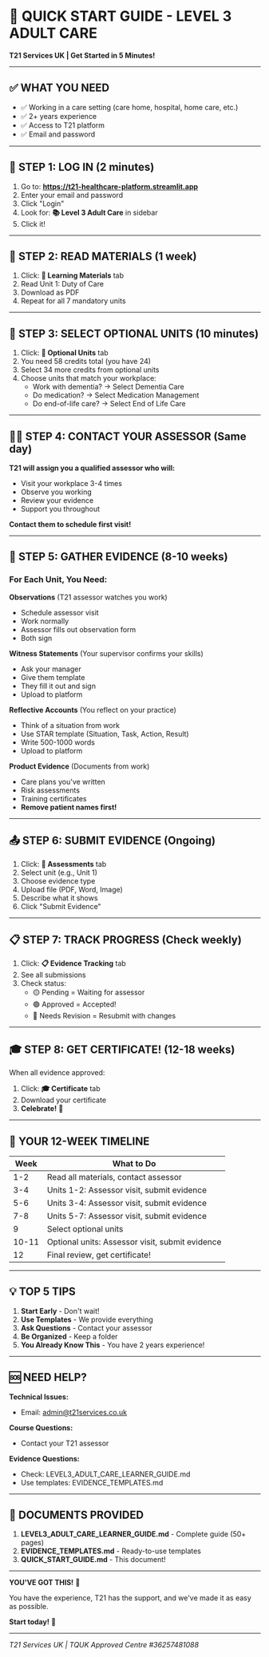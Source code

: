 # 🚀 QUICK START GUIDE - LEVEL 3 ADULT CARE

**T21 Services UK | Get Started in 5 Minutes!**

---

## ✅ WHAT YOU NEED

- ✅ Working in a care setting (care home, hospital, home care, etc.)
- ✅ 2+ years experience
- ✅ Access to T21 platform
- ✅ Email and password

---

## 📱 STEP 1: LOG IN (2 minutes)

1. Go to: **https://t21-healthcare-platform.streamlit.app**
2. Enter your email and password
3. Click "Login"
4. Look for: **📚 Level 3 Adult Care** in sidebar
5. Click it!

---

## 📖 STEP 2: READ MATERIALS (1 week)

1. Click: **📖 Learning Materials** tab
2. Read Unit 1: Duty of Care
3. Download as PDF
4. Repeat for all 7 mandatory units

---

## 🎯 STEP 3: SELECT OPTIONAL UNITS (10 minutes)

1. Click: **🎯 Optional Units** tab
2. You need 58 credits total (you have 24)
3. Select 34 more credits from optional units
4. Choose units that match your workplace:
   - Work with dementia? → Select Dementia Care
   - Do medication? → Select Medication Management
   - Do end-of-life care? → Select End of Life Care

---

## 👨‍🏫 STEP 4: CONTACT YOUR ASSESSOR (Same day)

**T21 will assign you a qualified assessor who will:**
- Visit your workplace 3-4 times
- Observe you working
- Review your evidence
- Support you throughout

**Contact them to schedule first visit!**

---

## 📝 STEP 5: GATHER EVIDENCE (8-10 weeks)

### **For Each Unit, You Need:**

**Observations** (T21 assessor watches you work)
- Schedule assessor visit
- Work normally
- Assessor fills out observation form
- Both sign

**Witness Statements** (Your supervisor confirms your skills)
- Ask your manager
- Give them template
- They fill it out and sign
- Upload to platform

**Reflective Accounts** (You reflect on your practice)
- Think of a situation from work
- Use STAR template (Situation, Task, Action, Result)
- Write 500-1000 words
- Upload to platform

**Product Evidence** (Documents from work)
- Care plans you've written
- Risk assessments
- Training certificates
- **Remove patient names first!**

---

## 📤 STEP 6: SUBMIT EVIDENCE (Ongoing)

1. Click: **📝 Assessments** tab
2. Select unit (e.g., Unit 1)
3. Choose evidence type
4. Upload file (PDF, Word, Image)
5. Describe what it shows
6. Click "Submit Evidence"

---

## 📋 STEP 7: TRACK PROGRESS (Check weekly)

1. Click: **📋 Evidence Tracking** tab
2. See all submissions
3. Check status:
   - 🟡 Pending = Waiting for assessor
   - 🟢 Approved = Accepted!
   - 🔴 Needs Revision = Resubmit with changes

---

## 🎓 STEP 8: GET CERTIFICATE! (12-18 weeks)

When all evidence approved:
1. Click: **🎓 Certificate** tab
2. Download your certificate
3. **Celebrate!** 🎉

---

## 📅 YOUR 12-WEEK TIMELINE

| Week | What to Do |
|------|------------|
| 1-2 | Read all materials, contact assessor |
| 3-4 | Units 1-2: Assessor visit, submit evidence |
| 5-6 | Units 3-4: Assessor visit, submit evidence |
| 7-8 | Units 5-7: Assessor visit, submit evidence |
| 9 | Select optional units |
| 10-11 | Optional units: Assessor visit, submit evidence |
| 12 | Final review, get certificate! |

---

## 💡 TOP 5 TIPS

1. **Start Early** - Don't wait!
2. **Use Templates** - We provide everything
3. **Ask Questions** - Contact your assessor
4. **Be Organized** - Keep a folder
5. **You Already Know This** - You have 2 years experience!

---

## 🆘 NEED HELP?

**Technical Issues:**
- Email: admin@t21services.co.uk

**Course Questions:**
- Contact your T21 assessor

**Evidence Questions:**
- Check: LEVEL3_ADULT_CARE_LEARNER_GUIDE.md
- Use templates: EVIDENCE_TEMPLATES.md

---

## 📁 DOCUMENTS PROVIDED

1. **LEVEL3_ADULT_CARE_LEARNER_GUIDE.md** - Complete guide (50+ pages)
2. **EVIDENCE_TEMPLATES.md** - Ready-to-use templates
3. **QUICK_START_GUIDE.md** - This document!

---

**YOU'VE GOT THIS!** 💪

You have the experience, T21 has the support, and we've made it as easy as possible.

**Start today!** 🚀

---

*T21 Services UK | TQUK Approved Centre #36257481088*
